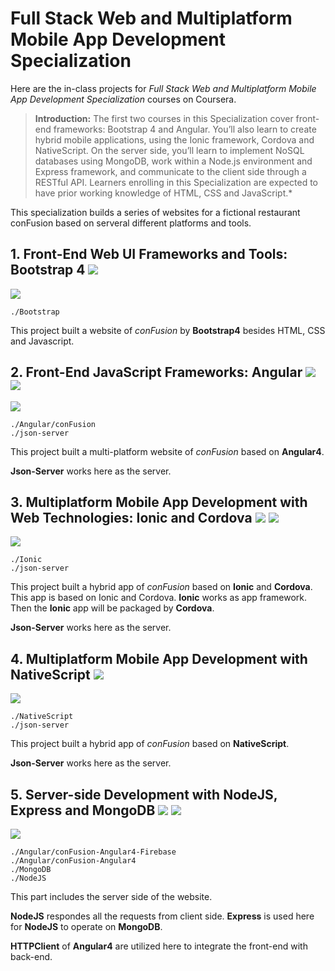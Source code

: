 # Full Stack Web and Multiplatform Mobile App Development Specialization

Here are the in-class projects for *Full Stack Web and Multiplatform Mobile App Development Specialization* courses on Coursera.

> **Introduction:** The first two courses in this Specialization cover front-end frameworks: Bootstrap 4 and Angular. You’ll also learn to create hybrid mobile applications, using the Ionic framework, Cordova and NativeScript. On the server side, you’ll learn to implement NoSQL databases using MongoDB, work within a Node.js environment and Express framework, and communicate to the client side through a RESTful API. Learners enrolling in this Specialization are expected to have prior working knowledge of HTML, CSS and JavaScript.*

This specialization builds a series of websites for a fictional restaurant conFusion based on serveral different platforms and tools.

## 1. Front-End Web UI Frameworks and Tools: Bootstrap 4 ![](https://img.shields.io/badge/Bootstrap-4.0.0-ff69b4.svg)

![](https://i.imgur.com/fv7zbIT.png)

	./Bootstrap

This project built a website of *conFusion* by **Bootstrap4** besides HTML, CSS and Javascript.

## 2. Front-End JavaScript Frameworks: Angular ![](https://img.shields.io/badge/NodeJS-6.11.4-brightgreen.svg) ![](https://img.shields.io/badge/AngularJS-4.3.0-red.svg)

![](https://i.imgur.com/jIqCE9F.jpg)

	./Angular/conFusion
	./json-server

This project built a multi-platform website of *conFusion* based on **Angular4**.

**Json-Server** works here as the server.

## 3. Multiplatform Mobile App Development with Web Technologies: Ionic and Cordova ![](https://img.shields.io/badge/Ionic-3.9.2-blue.svg) ![](https://img.shields.io/badge/Cordova-7.0.0-lightgray.svg)

![](https://i.imgur.com/19XtgAk.jpg)

	./Ionic
	./json-server

This project built a hybrid app of *conFusion* based on **Ionic** and **Cordova**. This app is based on Ionic and Cordova. **Ionic** works as app framework. Then the **Ionic** app will be packaged by **Cordova**.

**Json-Server** works here as the server.

## 4. Multiplatform Mobile App Development with NativeScript ![](https://img.shields.io/badge/NativeScript-5.0.0-blue.svg)

![](https://i.imgur.com/FjeNZg3.jpg)

	./NativeScript
	./json-server

This project built a hybrid app of *conFusion* based on **NativeScript**.

**Json-Server** works here as the server.

## 5. Server-side Development with NodeJS, Express and MongoDB ![](https://img.shields.io/badge/NodeJS-6.11.4-brightgreen.svg) ![](https://img.shields.io/badge/MangoDB-3.6.0-yellowgreen.svg) 

![](https://i.imgur.com/wsWqfmd.jpg)

	./Angular/conFusion-Angular4-Firebase
	./Angular/conFusion-Angular4
	./MongoDB
	./NodeJS

This part includes the server side of the website.

**NodeJS** respondes all the requests from client side. **Express** is used here for **NodeJS** to operate on **MongoDB**.

**HTTPClient** of **Angular4** are utilized here to integrate the front-end with back-end.